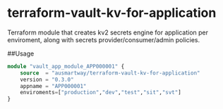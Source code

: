 # terraform-vault-kv-for-application
Terraform module that creates kv2 secrets engine for application per enviroment, along with secrets provider/consumer/admin policies.


##Usage
```terraform
module "vault_app_module_APP000001" {
    source  = "ausmartway/terraform-vault-kv-for-application"
    version = "0.3.0"
    appname = "APP000001"
    enviroments=["production","dev","test","sit","svt"]
}
```
